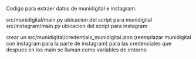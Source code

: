 Codigo para extraer datos de munidigital e instagram.

src/munidigital/main.py ubicacion del script para munidigital
src/instagram/main.py ubicacion del script para instagram

crear un src/munidigital/credentials_munidigital.json (reemplazar munidigital con instagram para la parte de instagram) para las credenciales que despues en los main se llaman como variables de entorno